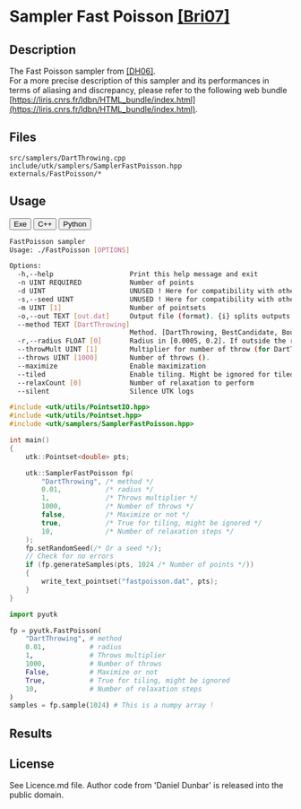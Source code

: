 # Sampler Fast Poisson [[Bri07]](https://www.cs.ubc.ca/~rbridson/docs/bridson-siggraph07-poissondisk.pdf)

## Description


The Fast Poisson sampler from [[DH06]](https://dl.acm.org/citation.cfm?doid=1141911.1141915).  
For a more precise description of this sampler and its performances in terms of aliasing and discrepancy, please refer to the following web bundle [https://liris.cnrs.fr/ldbn/HTML_bundle/index.html](https://liris.cnrs.fr/ldbn/HTML_bundle/index.html).

## Files

```
src/samplers/DartThrowing.cpp  
include/utk/samplers/SamplerFastPoisson.hpp
externals/FastPoisson/*
```

## Usage

<button class="tablink exebutton" onclick="openCode('exe', this)" markdown="1">Exe</button> 
<button class="tablink cppbutton" onclick="openCode('cpp', this)" markdown="1">C++</button> 
<button class="tablink pybutton" onclick="openCode('py', this)" markdown="1">Python</button> 
<br/>
  

<div class="exe tabcontent">

```bash
FastPoisson sampler
Usage: ./FastPoisson [OPTIONS]

Options:
  -h,--help                   Print this help message and exit
  -n UINT REQUIRED            Number of points
  -d UINT                     UNUSED ! Here for compatibility with others.
  -s,--seed UINT              UNUSED ! Here for compatibility with others.
  -m UINT [1]                 Number of pointsets
  -o,--out TEXT [out.dat]     Output file (format). {i} splits outputs in multiple files and token is replaced by index.
  --method TEXT [DartThrowing] 
                              Method. [DartThrowing, BestCandidate, BoundarySampler, Pure, LinearPure, Penrose, Uniform, ]
  -r,--radius FLOAT [0]       Radius in [0.0005, 0.2]. If outside the range, will attempt to find a radius given N.
  --throwMult UINT [1]        Multiplier for number of throw (for DartThrowing & BestCandidate methods)
  --throws UINT [1000]        Number of throws ().
  --maximize                  Enable maximization
  --tiled                     Enable tiling. Might be ignored for tiled-only methods
  --relaxCount [0]            Number of relaxation to perform
  --silent                    Silence UTK logs

```

</div>

<div class="cpp tabcontent">

```  cpp
#include <utk/utils/PointsetIO.hpp>
#include <utk/utils/Pointset.hpp>
#include <utk/samplers/SamplerFastPoisson.hpp>

int main()
{
    utk::Pointset<double> pts;

    utk::SamplerFastPoisson fp(
        "DartThrowing", /* method */
        0.01,           /* radius */
        1,              /* Throws multiplier */
        1000,           /* Number of throws */
        false,          /* Maximize or not */
        true,           /* True for tiling, might be ignored */
        10,             /* Number of relaxation steps */
    );
    fp.setRandomSeed(/* Or a seed */);
    // Check for no errors
    if (fp.generateSamples(pts, 1024 /* Number of points */))
    {
        write_text_pointset("fastpoisson.dat", pts);
    }
}
```  

</div>

<div class="py tabcontent">

``` python
import pyutk

fp = pyutk.FastPoisson(
    "DartThrowing", # method
    0.01,           # radius
    1,              # Throws multiplier
    1000,           # Number of throws
    False,          # Maximize or not
    True,           # True for tiling, might be ignored
    10,             # Number of relaxation steps
)
samples = fp.sample(1024) # This is a numpy array !
```  

</div>

## Results

<div class="results"></div>
<script>
  window.addEventListener('DOMContentLoaded', function() { show_results(); }); 
</script>

## License

See Licence.md file. Author code from 'Daniel Dunbar' is released into the public domain. 